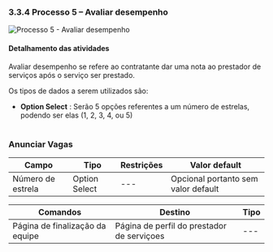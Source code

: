 ### 3.3.4 Processo 5 – Avaliar desempenho

![Processo 5 - Avaliar desempenho](../images/processo-5-avaliar-desempenho.png)

#### Detalhamento das atividades

Avaliar desempenho se refere ao contratante dar uma nota ao prestador de serviços após o serviço ser prestado.

Os tipos de dados a serem utilizados são:

* **Option Select** : Serão 5 opções referentes a um número de estrelas, podendo ser elas (1, 2, 3, 4, ou 5)

#

### **Anunciar Vagas**

| **Campo**       | **Tipo**         | **Restrições** | **Valor default** |
| ---             | ---              | ---            | ---               |
| Número de estrela | Option Select   |        ---     |         Opcional portanto sem valor default       |

| **Comandos**         |  **Destino**                   | **Tipo**          |
| ---                  | ---                            | ---               |
| Página de finalização da equipe | Página de perfil do prestador de serviçoes  | ---   |
